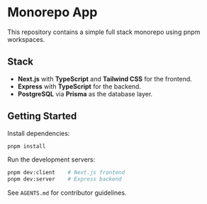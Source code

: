 # Monorepo App

This repository contains a simple full stack monorepo using pnpm workspaces.

## Stack

- **Next.js** with **TypeScript** and **Tailwind CSS** for the frontend.
- **Express** with **TypeScript** for the backend.
- **PostgreSQL** via **Prisma** as the database layer.

## Getting Started

Install dependencies:

```bash
pnpm install
```

Run the development servers:

```bash
pnpm dev:client    # Next.js frontend
pnpm dev:server    # Express backend
```

See `AGENTS.md` for contributor guidelines.
